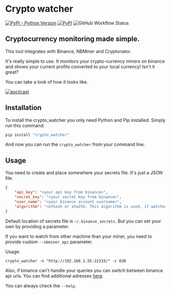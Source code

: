 # Crypto watcher
[![PyPI - Python Version](https://img.shields.io/pypi/pyversions/crypto_watcher?style=for-the-badge)](https://pypi.org/project/crypto-watcher/)
[![PyPI](https://img.shields.io/pypi/v/crypto_watcher?style=for-the-badge)](https://pypi.org/project/crypto-watcher/)
![GitHub Workflow Status](https://img.shields.io/github/workflow/status/s3rius/crypto_watcher/Release%20crypto_watcher?style=for-the-badge)


## Cryptocurrency monitoring made simple.

This tool integrates with Binance, NBMiner and Cryptonator.

It's really simple to use. It monitors your crypto-currency miners on binance and shows your current profits converted to your local currency! Isn't it great?

You can take a look of how it looks like.

[![asciicast](https://asciinema.org/a/409013.svg)](https://asciinema.org/a/409013?autoplay=1)

## Installation

To install the crypto_watcher you only need Python and Pip installed. Simply run this command:
```bash
pip install "crypto_watcher"
```

And now you can run the `crypto_watcher` from your command line.

## Usage

You need to create and place somewhere your secrets file. It's  just a JSON file.
```json
{
    "api_key": "<your api key from binance>",
    "secret_key": "<your secret key from binance>",
    "user_name": "<your binance account username>",
    "algorithm": "<ethash or sha256. This algorithm is used, if watcher can't connect to NBMiner API and determine algorithm by itself>"
}
```
Default location of secrets file is `~/.binance_secrets`. But you can set your own by providing a parameter.

If you want to watch from other machine than your miner, you need to provide custom `--nbminer_api` parameter.

Usage:
```
crypto_watcher -n "http://192.168.1.55:22333/" -c EUR
```

Also, if binance can't handle your queries you can switch between binance api urls. You can find additional adresses [here](https://binance-docs.github.io/apidocs/spot/en/#general-info).

You can always check the `--help`.
